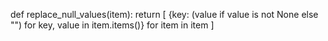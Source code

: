 def replace_null_values(item):
    return [
        {key: (value if value is not None else "") for key, value in item.items()}
        for item in item
    ]

